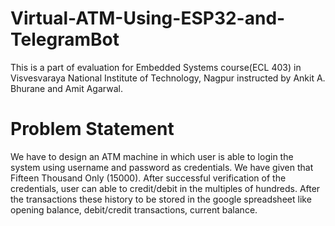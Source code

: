 # Virtual-ATM-Using-ESP32-and-TelegramBot

This is a part of evaluation for Embedded Systems course(ECL 403) in Visvesvaraya National Institute of Technology, Nagpur instructed by Ankit A. Bhurane and Amit Agarwal.

# Problem Statement
We have to design an ATM machine in which user is able to login the
system using username and password as credentials. We have given that Fifteen
Thousand Only (15000). After successful verification of the credentials, user can able
to credit/debit in the multiples of hundreds. After the transactions these history to
be stored in the google spreadsheet like opening balance, debit/credit transactions,
current balance.


